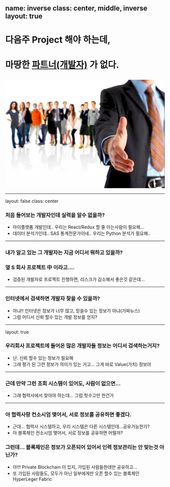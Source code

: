 name: inverse
class: center, middle, inverse
layout: true
---

# **다음주 Project 해야 하는데,**
# **마땅한 <u>파트너(개발자)</u> 가 없다.**
##

![ ](./main.jpg)

---

layout: false
class: center

### 처음 들어보는 개발자인데 실력을 알수 없을까?

* 마이플랫폼 개발인데.. 우리는 React/Redux 할 줄 아는사람이 필요해...
* 데이터 분석가인데.. SAS 통계전문가이네.. 우리는 Python 분석가 필요해..

---

### 내가 알고 있는 그 개발자는  지금 어디서 뭐하고 있을까?
### 옆 S 회사 프로젝트 中 이라고....

* 검증된 개발자로 프로젝트 진행하면, 리스크가 감소해서 좋은것 같은데...

---

### 인터넷에서 검색하면 개발자 찾을 수 있을까?

* 아냐!!  인터넷은 정보가 너무 많고, 믿을수 있는 정보가 아냐(가짜뉴스)
* 그럼 어디서 신뢰 할수 있는 개발 정보를 얻지?

---

layout: true

### 우리회사 프로젝트에 들어온 많은 개발자들 정보는 어디서 검색하는거지?

* 난.  신뢰 할수 있는 정보가 필요해
* 그래 평가 된 그런 정보가 의미가 있는 거고... 그게 바로 Value(가치) 정보야

---

### 근데 만약 그런 조회 시스템이 있어도, 사람이 없으면...

* 그래 협력사에서 찾아야 하는데...  그럼 헛수고만 한건가

---

### 아 협력사랑 컨소시엄 맺어서, 서로 정보를 공유하면 좋겠다.

* 근데... 협력사 시스템하고, 우리 시스템은 다른 시스템인데...공유가능한가?
* 아 블록체인 컨소시엄 맺어서, 서로 정보를 공유하면 어떨까?

### 그런데... 블록체인은 정보가 오픈되어 있어서 인력 정보관리는 안 맞는것 아닌가?

* 아!!! Private Blockchain 이 있지,  가입된 사람들한데만 공유하고...
* 또 가입된 사람들도,  모두가 아닌 일부에게만 오픈 할수 있는 블록체인   HyperLeger Fabric









